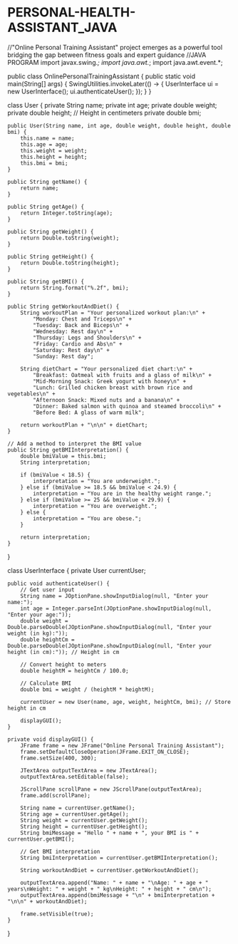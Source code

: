 # PERSONAL-HEALTH-ASSISTANT_JAVA
//"Online Personal Training Assistant" project emerges as a powerful tool bridging the gap between fitness goals and expert guidance
//JAVA PROGRAM
import javax.swing.*;
import java.awt.*;
import java.awt.event.*;

public class OnlinePersonalTrainingAssistant {
    public static void main(String[] args) {
        SwingUtilities.invokeLater(() -> {
            UserInterface ui = new UserInterface();
            ui.authenticateUser();
        });
    }
}

class User {
    private String name;
    private int age;
    private double weight;
    private double height; // Height in centimeters
    private double bmi;

    public User(String name, int age, double weight, double height, double bmi) {
        this.name = name;
        this.age = age;
        this.weight = weight;
        this.height = height;
        this.bmi = bmi;
    }

    public String getName() {
        return name;
    }

    public String getAge() {
        return Integer.toString(age);
    }

    public String getWeight() {
        return Double.toString(weight);
    }

    public String getHeight() {
        return Double.toString(height);
    }

    public String getBMI() {
        return String.format("%.2f", bmi);
    }

    public String getWorkoutAndDiet() {
        String workoutPlan = "Your personalized workout plan:\n" +
            "Monday: Chest and Triceps\n" +
            "Tuesday: Back and Biceps\n" +
            "Wednesday: Rest day\n" +
            "Thursday: Legs and Shoulders\n" +
            "Friday: Cardio and Abs\n" +
            "Saturday: Rest day\n" +
            "Sunday: Rest day";

        String dietChart = "Your personalized diet chart:\n" +
            "Breakfast: Oatmeal with fruits and a glass of milk\n" +
            "Mid-Morning Snack: Greek yogurt with honey\n" +
            "Lunch: Grilled chicken breast with brown rice and vegetables\n" +
            "Afternoon Snack: Mixed nuts and a banana\n" +
            "Dinner: Baked salmon with quinoa and steamed broccoli\n" +
            "Before Bed: A glass of warm milk";

        return workoutPlan + "\n\n" + dietChart;
    }

    // Add a method to interpret the BMI value
    public String getBMIInterpretation() {
        double bmiValue = this.bmi;
        String interpretation;

        if (bmiValue < 18.5) {
            interpretation = "You are underweight.";
        } else if (bmiValue >= 18.5 && bmiValue < 24.9) {
            interpretation = "You are in the healthy weight range.";
        } else if (bmiValue >= 25 && bmiValue < 29.9) {
            interpretation = "You are overweight.";
        } else {
            interpretation = "You are obese.";
        }

        return interpretation;
    }
}

class UserInterface {
    private User currentUser;

    public void authenticateUser() {
        // Get user input
        String name = JOptionPane.showInputDialog(null, "Enter your name:");
        int age = Integer.parseInt(JOptionPane.showInputDialog(null, "Enter your age:"));
        double weight = Double.parseDouble(JOptionPane.showInputDialog(null, "Enter your weight (in kg):"));
        double heightCm = Double.parseDouble(JOptionPane.showInputDialog(null, "Enter your height (in cm):")); // Height in cm

        // Convert height to meters
        double heightM = heightCm / 100.0;

        // Calculate BMI
        double bmi = weight / (heightM * heightM);

        currentUser = new User(name, age, weight, heightCm, bmi); // Store height in cm

        displayGUI();
    }

    private void displayGUI() {
        JFrame frame = new JFrame("Online Personal Training Assistant");
        frame.setDefaultCloseOperation(JFrame.EXIT_ON_CLOSE);
        frame.setSize(400, 300);

        JTextArea outputTextArea = new JTextArea();
        outputTextArea.setEditable(false);

        JScrollPane scrollPane = new JScrollPane(outputTextArea);
        frame.add(scrollPane);

        String name = currentUser.getName();
        String age = currentUser.getAge();
        String weight = currentUser.getWeight();
        String height = currentUser.getHeight();
        String bmiMessage = "Hello " + name + ", your BMI is " + currentUser.getBMI();

        // Get BMI interpretation
        String bmiInterpretation = currentUser.getBMIInterpretation();

        String workoutAndDiet = currentUser.getWorkoutAndDiet();

        outputTextArea.append("Name: " + name + "\nAge: " + age + " years\nWeight: " + weight + " kg\nHeight: " + height + " cm\n");
        outputTextArea.append(bmiMessage + "\n" + bmiInterpretation + "\n\n" + workoutAndDiet);

        frame.setVisible(true);
    }
}

